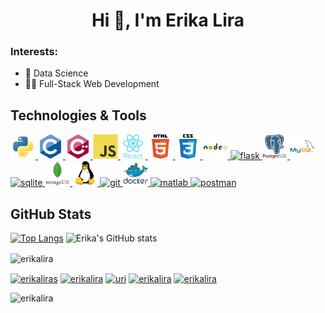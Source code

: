 <h1 align="center">Hi 👋, I'm Erika Lira </h1>


### Interests:
  - 💾 Data Science
  - 👩‍💻 Full-Stack Web Development

<!-- ### 🎡 Favorite Things: 
- 🎮 Video Games
- 🎾 Tennis
- 🎧 Pop/Rock/MPB
- 🍣 Sushi
- 🎨 Illustrations

⚡ Fun fact: former TFT 💎diamond 2(season 1) and LOL soloq 🏅platinum 2(season 9)! -->

## Technologies & Tools

<p align="left"> 
  <a href="https://www.python.org" target="_blank"> <img src="https://raw.githubusercontent.com/devicons/devicon/master/icons/python/python-original.svg" alt="python" width="40" height="40"/> </a> 
  <a href="https://www.cprogramming.com/" target="_blank"> <img src="https://raw.githubusercontent.com/devicons/devicon/master/icons/c/c-original.svg" alt="c" width="40" height="40"/> </a>  
  <a href="https://www.w3schools.com/cpp/" target="_blank"> <img src="https://raw.githubusercontent.com/devicons/devicon/master/icons/cplusplus/cplusplus-original.svg" alt="cplusplus" width="40" height="40"/> </a> 
  <a href="https://developer.mozilla.org/en-US/docs/Web/JavaScript" target="_blank"> <img src="https://raw.githubusercontent.com/devicons/devicon/master/icons/javascript/javascript-original.svg" alt="javascript" width="40" height="40"/> </a> 
  <a href="https://reactjs.org/" target="_blank"> <img src="https://raw.githubusercontent.com/devicons/devicon/master/icons/react/react-original-wordmark.svg" alt="react" width="40" height="40"/> </a> 
  <a href="https://www.w3.org/html/" target="_blank"> <img src="https://raw.githubusercontent.com/devicons/devicon/master/icons/html5/html5-original-wordmark.svg" alt="html5" width="40" height="40"/> </a> 
  <a href="https://www.w3schools.com/css/" target="_blank"> <img src="https://raw.githubusercontent.com/devicons/devicon/master/icons/css3/css3-original-wordmark.svg" alt="css3" width="40" height="40"/> </a> 
  <a href="https://nodejs.org" target="_blank"> <img src="https://raw.githubusercontent.com/devicons/devicon/master/icons/nodejs/nodejs-original-wordmark.svg" alt="nodejs" width="40" height="40"/> </a> 
  <a href="https://flask.palletsprojects.com/" target="_blank"> <img src="https://www.vectorlogo.zone/logos/pocoo_flask/pocoo_flask-icon.svg" alt="flask" width="40" height="40"/> </a> 
  <a href="https://www.postgresql.org" target="_blank"> <img src="https://raw.githubusercontent.com/devicons/devicon/master/icons/postgresql/postgresql-original-wordmark.svg" alt="postgresql" width="40" height="40"/> </a> 
  <a href="https://www.mysql.com/" target="_blank"> <img src="https://raw.githubusercontent.com/devicons/devicon/master/icons/mysql/mysql-original-wordmark.svg" alt="mysql" width="40" height="40"/> </a> 
  <a href="https://www.sqlite.org/" target="_blank"> <img src="https://www.vectorlogo.zone/logos/sqlite/sqlite-icon.svg" alt="sqlite" width="40" height="40"/> </a> 
  <a href="https://www.mongodb.com/" target="_blank"> <img src="https://raw.githubusercontent.com/devicons/devicon/master/icons/mongodb/mongodb-original-wordmark.svg" alt="mongodb" width="40" height="40"/> </a> 
  <a href="https://www.linux.org/" target="_blank"> <img src="https://raw.githubusercontent.com/devicons/devicon/master/icons/linux/linux-original.svg" alt="linux" width="40" height="40"/> </a> 
  <a href="https://git-scm.com/" target="_blank"> <img src="https://www.vectorlogo.zone/logos/git-scm/git-scm-icon.svg" alt="git" width="40" height="40"/> </a>
  <a href="https://www.docker.com/" target="_blank"> <img src="https://raw.githubusercontent.com/devicons/devicon/master/icons/docker/docker-original-wordmark.svg" alt="docker" width="40" height="40"/> </a> 
  <a href="https://www.mathworks.com/" target="_blank"> <img src="https://upload.wikimedia.org/wikipedia/commons/2/21/Matlab_Logo.png" alt="matlab" width="40" height="40"/> </a> 
  <a href="https://postman.com" target="_blank"> <img src="https://www.vectorlogo.zone/logos/getpostman/getpostman-icon.svg" alt="postman" width="40" height="40"/> </a> 
</p>

## GitHub Stats

[![Top Langs](https://github-readme-stats.vercel.app/api/top-langs/?username=erikalira&theme=radical)](https://github.com/anuraghazra/github-readme-stats) ![Erika's GitHub stats](https://github-readme-stats.vercel.app/api?username=erikalira&show_icons=true&theme=radical) 


<p><img align="center" src="https://github-readme-streak-stats.herokuapp.com/?user=erikalira&" alt="erikalira" /></p>

<!--
<p align="left"> 
  <a href="https://github.com/ryo-ma/github-profile-trophy"><img src="https://github-profile-trophy.vercel.app/?username=erikalira" alt="erikalira" /></a> </p>
-->

<p align="left">
<a href="https://linkedin.com/in/erikaliras" target="blank"><img align="center" src="https://raw.githubusercontent.com/rahuldkjain/github-profile-readme-generator/master/src/images/icons/Social/linked-in-alt.svg" alt="erikaliras" height="30" width="40" /></a>
<a href="https://kaggle.com/erikalira" target="blank"><img align="center" src="https://raw.githubusercontent.com/rahuldkjain/github-profile-readme-generator/master/src/images/icons/Social/kaggle.svg" alt="erikalira" height="30" width="40" /></a>
<a href="https://www.urionlinejudge.com.br/judge/pt/profile/269278" target="blank"><img align="center" src="https://www.urionlinejudge.com.br//judge/favicon.ico" alt="uri" height="30" width="30" /></a>
<a href="https://codepen.io/erikalira" target="blank"><img align="center" src="https://raw.githubusercontent.com/rahuldkjain/github-profile-readme-generator/master/src/images/icons/Social/codepen.svg" alt="erikalira" height="30" width="40" /></a>
<a href="https://www.last.fm/user/erikalira" target="blank"><img align="center" src="https://www.last.fm/static/images/lastfm_avatar_applemusic.b06eb8ad89be.png" alt="erikalira" height="30" width="30" /></a>
  
</p>


<!-- views -->
<p align="left"> <img src="https://komarev.com/ghpvc/?username=erikalira&label=Profile%20views&color=0e75b6&style=flat" alt="erikalira" /> </p>

<!-- favorite artists
<a href="https://open.spotify.com/user/12142197717"><img src="https://lastfm-collage.herokuapp.com/collage?username=erikalira&method=artist&period=overall&column=5&row=2&caption=true&scrobble=false" /></a>
-->
